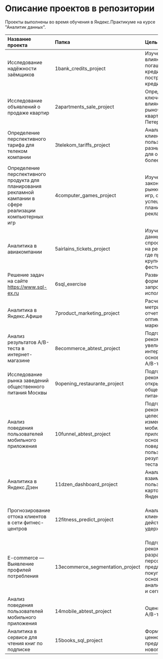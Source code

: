 # Описание проектов в репозитории
Проекты выполнены во время обучения в Яндекс.Практикуме на курсе "Аналитик данных".

| Название проекта | Папка | Цель исследования | Инструменты | 
| :--------------- | :---- | :---------------- | :---------- | 
| Исследование надёжности заёмщиков | 1bank_credits_project | Изучение факторов, влияющих на факт погашения клиентом кредита в срок, для построения модели кредитного скоринга | Python, Pandas, PyMystem3, Matplotlib | 
| Исследование объявлений о продаже квартир | 2apartments_sale_project | Определение ключевых факторов, влияющих на рыночную стоимость квартир в Санкт-Петербурге| Python, Pandas, Numpy, Matplotlib | 
| Определение перспективного тарифа для телеком компании | 3telekom_tariffs_project | Анализ поведения клиентов, пользующихся разными тарифами, для определения более перспективного | Python, Pandas, Numpy, Matplotlib, Scipy | 
| Определение перспективного продукта для планирования рекламной кампании в сфере реализации компьютерных игр | 4computer_games_project |  Изучение закономерностей на рынке компьютерных игр, определяющих успешность игры, для планирования рекламных кампаний | Python, Pandas, Numpy, Matplotlib, Scipy | 
| Аналитика в авиакомпании | 5airlains_tickets_project | Изучение базы данных и анализ спроса пассажиров на рейсы в города, где проходят крупнейшие фестивали | Python, Pandas, Numpy, SQL, Requests, BeautifulSoup, Matplotlib | 
| Решение задач на сайте  https://www.sql-ex.ru | 6sql_exercise | Развитие навыков при формировании запросов с использованием SQL | Python, Pandas, SQL | 
| Аналитика в Яндекс.Афише | 7product_marketing_project | Расчет продуктовых метрик и построение отчетов для оптимизации маркетинговых затрат | Python, Pandas, Numpy, Matplotlib, Seaborn | 
| Анализ результатов A/B-теста в интернет-магазине | 8ecommerce_abtest_project | Подготовка рекомендаций по увеличению выручки интернет-магазина на основе результатов A/B-теста | Python, Pandas, Numpy, Matplotlib, Seaborn, Scipy |   
| Исследование рынка заведений общественного питания Москвы | 9opening_restaurante_project | Подготовка рекомендаций по открытию заведения общественного питания | Python, Pandas, Numpy, Plotly, Requests, BytesIO |   
| Анализ поведения пользователей мобильного приложения | 10funnel_abtest_project | Подготовка рекомендаций по целесообразности изменения шрифтов в мобильном приложении на основе изучения поведения его пользователей и результатов А/A/B-теста | Python, Pandas, Numpy, Scipy, Plotly |       
| Аналитика в Яндекс.Дзен | 11dzen_dashboard_project | Анализ взаимодействия пользователей с карточками Яндекс.Дзен | Python, Pandas, SQL, Plotly, Tableau |       
| Прогнозирование оттока клиентов в сети фитнес-центров | 12fitness_predict_project | Анализ оттока клиентов и план действий по их удержанию | Python, Pandas, Numpy, Matplotlib, Seaborn, Sklearn, Scipy |     
| E-commerce — Выявление профилей потребления | 13ecommerce_segmentation_project | Подготовка рекомендаций по разработке более персонализированных предложений для покупателей, основанные на анализе их поведения и сегментации | Python, Pandas, Numpy, PyMystem3, Matplotlib, Seaborn, Sklearn, Scipy, Tableau |     
| Анализ поведения пользователей мобильного приложения | 14mobile_abtest_project | Оценка результатов A/B-теста | Python, Pandas, Numpy, Plotly, Scipy |      
| Аналитика в сервисе для чтения книг по подписке | 15books_sql_project | Формулировка ценностного предложения для нового продукта | Python, Pandas, SQL | 